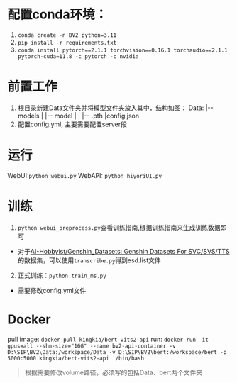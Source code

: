 # 配置conda环境：
1. `conda create -n BV2 python=3.11`
2. `pip install -r requirements.txt`
3. `conda install pytorch==2.1.1 torchvision==0.16.1 torchaudio==2.1.1 pytorch-cuda=11.8 -c pytorch -c nvidia`

# 前置工作
1. 根目录新建Data文件夹并将模型文件夹放入其中，结构如图：
   Data:
        |-- models
        |   |-- model
        |   |   |-- .pth
        |config.json
2. 配置config.yml, 主要需要配置server段

# 运行
WebUI:`python webui.py`
WebAPI: `python hiyoriUI.py`

# 训练
1. `python webui_preprocess.py`查看训练指南,根据训练指南来生成训练数据即可
- 对于[AI-Hobbyist/Genshin_Datasets: Genshin Datasets For SVC/SVS/TTS](https://github.com/AI-Hobbyist/Genshin_Datasets)的数据集，可以使用`transcribe.py`得到esd.list文件

2. 正式训练：`python train_ms.py`
- 需要修改config.yml文件

# Docker
pull image: `docker pull kingkia/bert-vits2-api`
run: `docker run -it --gpus=all --shm-size="16G" --name bv2-api-container -v D:\SIP\BV2\Data:/workspace/Data -v D:\SIP\BV2\bert:/workspace/bert -p 5000:5000 kingkia/bert-vits2-api  /bin/bash`
> 根据需要修改volume路径，必须写的包括Data、bert两个文件夹
